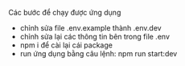 Các bước để chạy được ứng dụng
- chỉnh sửa file .env.example thành .env.dev
- chỉnh sửa lại các thông tin bên trong file .env
- npm i để cài lại cái package
- run ứng dụng bằng câu lệnh: npm run start:dev

